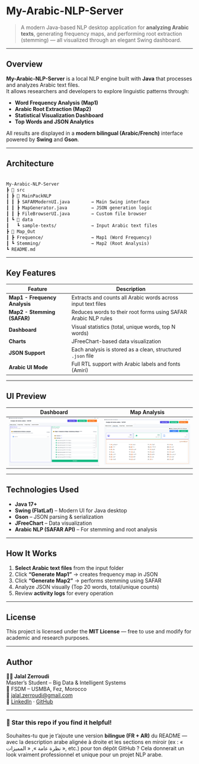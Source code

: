 #  My-Arabic-NLP-Server

> A modern Java-based NLP desktop application for **analyzing Arabic texts**, generating frequency maps, and performing root extraction (stemming) — all visualized through an elegant Swing dashboard.

---

##  Overview

**My-Arabic-NLP-Server** is a local NLP engine built with **Java** that processes and analyzes Arabic text files.  
It allows researchers and developers to explore linguistic patterns through:
-  **Word Frequency Analysis (Map1)**
-  **Arabic Root Extraction (Map2)**
-  **Statistical Visualization Dashboard**
-  **Top Words and JSON Analytics**

All results are displayed in a **modern bilingual (Arabic/French)** interface powered by **Swing** and **Gson**.

---

##  Architecture

```

My-Arabic-NLP-Server
┣ 📂 src
┃ ┣ 📂 MainPackNLP
┃ ┃ ┣ SAFARModernUI.java        → Main Swing interface
┃ ┃ ┣ MapGenerator.java         → JSON generation logic
┃ ┃ ┣ FileBrowserUI.java        → Custom file browser
┃ ┗ 📂 data
┃   ┗ sample-texts/             → Input Arabic text files
┣ 📂 Map_Out
┃ ┣ Frequence/                  → Map1 (Word Frequency)
┃ ┗ Stemming/                   → Map2 (Root Analysis)
┗ README.md

```

---

##  Key Features

| Feature | Description |
|----------|--------------|
|  **Map1 - Frequency Analysis** | Extracts and counts all Arabic words across input text files |
|  **Map2 - Stemming (SAFAR)** | Reduces words to their root forms using SAFAR Arabic NLP rules |
|  **Dashboard** | Visual statistics (total, unique words, top N words) |
|  **Charts** | JFreeChart-based data visualization |
|  **JSON Support** | Each analysis is stored as a clean, structured `.json` file |
|  **Arabic UI Mode** | Full RTL support with Arabic labels and fonts (Amiri) |

---

##  UI Preview

| Dashboard | Map Analysis |
|------------|---------------|
| ![Dashboard](docs/dashboard.png) | ![Map Analysis 1](docs/map1_analysis.png) | ![Map Analysis 2](docs/map2_analysis.png) |

---

##  Technologies Used

- **Java 17+**
- **Swing (FlatLaf)** – Modern UI for Java desktop
- **Gson** – JSON parsing & serialization
- **JFreeChart** – Data visualization
- **Arabic NLP (SAFAR API)** – For stemming and root analysis

---

##  How It Works

1. **Select Arabic text files** from the input folder  
2. Click **“Generate Map1”** → creates frequency map in JSON  
3. Click **“Generate Map2”** → performs stemming using SAFAR  
4. Analyze JSON visually (Top 20 words, total/unique counts)  
5. Review **activity logs** for every operation

---

##  License

This project is licensed under the **MIT License** — free to use and modify for academic and research purposes.

---

##  Author

**👨‍💻 Jalal Zerroudi**  
Master’s Student – Big Data & Intelligent Systems  
📍 FSDM – USMBA, Fez, Morocco  
📧 [jalal.zerroudi@gmail.com](mailto:jalal.zerroudi@gmail.com)  
🔗 [LinkedIn](https://www.linkedin.com) · [GitHub](https://github.com/Jalal-Zerroudi)

---

### 🌟 Star this repo if you find it helpful!

Souhaites-tu que je t’ajoute une version **bilingue (FR + AR)** du README — avec la description arabe alignée à droite et les sections en miroir (ex : « نظرة عامة », « المميزات », etc.) pour ton dépôt GitHub ?
Cela donnerait un look vraiment professionnel et unique pour un projet NLP arabe.
